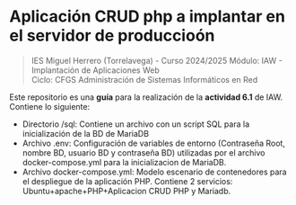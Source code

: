 # Aplicación CRUD php a implantar en el servidor de produccioón

>IES Miguel Herrero (Torrelavega) - Curso 2024/2025
>Módulo: IAW - Implantación de Aplicaciones Web  
>Ciclo: CFGS Administración de Sistemas Informáticos en Red  

Este repositorio es una **guía** para la realización de la **actividad 6.1** de IAW. Contiene lo siguiente: 

* Directorio /sql: Contiene un archivo con un script SQL para la inicialización de la BD de MariaDB
* Archivo .env: Configuración de variables de entorno (Contraseña Root, nombre BD, usuario BD y contraseña BD) utilizadas por el archivo docker-compose.yml para la inicializacion de MariaDB.
* Archivo docker-compose.yml: Modelo escenario de contenedores para el despliegue de la aplicación PHP. Contiene 2 servicios: Ubuntu+apache+PHP+Aplicacion CRUD PHP y Mariadb.
